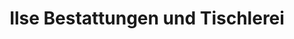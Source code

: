 ---
title: "Ilse Bestattungen und Tischlerei"
url: /goettingen/ilse-bestattungen-und-tischlerei/
shop: Bestattungen
---